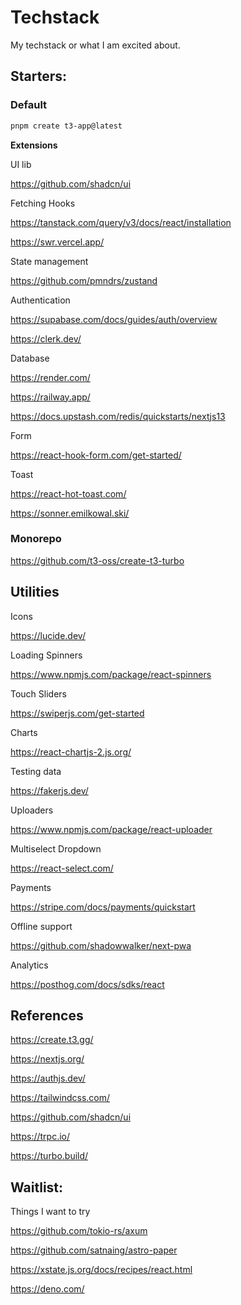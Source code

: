 # Techstack

My techstack or what I am excited about.

## Starters:

### Default

```bash
pnpm create t3-app@latest
```

**Extensions**

<!-- UI lib -->
UI lib

https://github.com/shadcn/ui

<!-- Fetching Hooks -->
Fetching Hooks

https://tanstack.com/query/v3/docs/react/installation

https://swr.vercel.app/

<!-- State management -->
State management

https://github.com/pmndrs/zustand

<!-- Authentication -->
Authentication

https://supabase.com/docs/guides/auth/overview

https://clerk.dev/

<!-- Database -->
Database

https://render.com/ 

https://railway.app/

https://docs.upstash.com/redis/quickstarts/nextjs13

<!-- Form -->
Form

https://react-hook-form.com/get-started/

<!-- Toast -->
Toast

https://react-hot-toast.com/

https://sonner.emilkowal.ski/

### Monorepo

https://github.com/t3-oss/create-t3-turbo

<!-- 
More Situational extensions
-->

## Utilities

<!-- Visuals -->
Icons

https://lucide.dev/

Loading Spinners

https://www.npmjs.com/package/react-spinners

Touch Sliders

https://swiperjs.com/get-started

Charts

https://react-chartjs-2.js.org/

Testing data

https://fakerjs.dev/

<!-- Form related -->
Uploaders

https://www.npmjs.com/package/react-uploader

Multiselect Dropdown

https://react-select.com/

<!-- Miscellaneous -->

Payments

https://stripe.com/docs/payments/quickstart

Offline support

https://github.com/shadowwalker/next-pwa

Analytics

https://posthog.com/docs/sdks/react

## References

https://create.t3.gg/

https://nextjs.org/

https://authjs.dev/

https://tailwindcss.com/ 

https://github.com/shadcn/ui

https://trpc.io/

https://turbo.build/

## Waitlist:
Things I want to try

https://github.com/tokio-rs/axum

https://github.com/satnaing/astro-paper

https://xstate.js.org/docs/recipes/react.html

https://deno.com/

